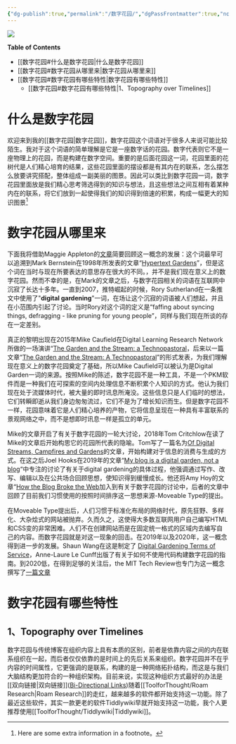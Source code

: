 ```yaml
---
{"dg-publish":true,"permalink":"/数字花园/","dgPassFrontmatter":true,"noteIcon":"","created":"2023-05-27T22:43:08.559+08:00","updated":"2023-05-28T20:57:33.741+08:00"}
---
```





![](http://photo-robin.oss-cn-beijing.aliyuncs.com/img/2023-05-27-124614.jpg)

**Table of Contents**

- [[数字花园#什么是数字花园\|什么是数字花园]]
- [[数字花园#数字花园从哪里来\|数字花园从哪里来]]
- [[数字花园#数字花园有哪些特性\|数字花园有哪些特性]]
	- [[数字花园#数字花园有哪些特性\|1、Topography over Timelines]]



# 什么是数字花园

欢迎来到我的[[数字花园\|数字花园]]，数字花园这个词语对于很多人来说可能比较陌生。我对于这个词语的简单理解是它是一座数字话的花园。数字代表则它不是一座物理上的花园，而是构建在数字空间。重要的是后面花园这一词，花园里面的花树代是人们精心培育的结果，这些花园里面的摆设都是有其内在的联系，怎么摆怎么放要讲究搭配，整体组成一副美丽的图景。因此可以类比到数字花园一词，数字花园里面放是我们精心思考筛选得到的知识与想法，且这些想法之间互相有着某种内在的联系，将它们放到一起使得我们的知识得到倍速的积累，构成一幅更大的知识图景[^1]

# 数字花园从哪里来

下面我将借助Maggie Appleton的[文章](https://maggieappleton.com/garden-history)简要回顾这一概念的发展：这个词最早可以追溯到Mark Bernstein在1998年所发表的文章“[Hypertext Gardens](http://www.eastgate.com/garden/Enter.html)”，但是这个词在当时与现在所要表达的意思存在很大的不同。，并不是我们现在意义上的数字花园。然而不幸的是，在Mark的文章之后，与数字花园相关的词语在互联网中沉寂了长达十多年。一直到2007，推特崛起的时候，Rory Sutherland在一条推文中使用了"**digital gardening**"一词，在场让这个沉寂的词语被人们想起，并且在小范围内引起了讨论。当时Rory对这个词的定义是“faffing about syncing things, defragging - like pruning for young people”，同样与我们现在所谈的存在一定差别。

真正的黎明出现在2015年Mike Caufield在Digital Learning Research Network所做的一场演讲“[The Garden and the Stream: a Technopastoral](https://www.youtube.com/watch?v=ckv_CjyKyZY&feature=emb_logo)，后来以一篇文章“[The Garden and the Stream: A Technopastoral](https://hapgood.us/2015/10/17/the-garden-and-the-stream-a-technopastoral/)”的形式发表，为我们理解现在意义上的数字花园奠定了基础，所以Mike Caufield可以被认为是Digital Garden一词的来源。按照Mike的陈述，数字花园不是一种工具，不是一个PKM软件而是一种我们在可探索的空间内处理信息不断积累个人知识的方式。他认为我们现在处于流媒体时代，被大量的即时讯息所淹没。这些信息只是人们临时的想法，它们转瞬即逝从我们身边匆匆流过，它们不是为了增长知识而生。但是数字花园不一样，花园意味着它是人们精心培养的产物，它将信息呈现在一种具有丰富联系的景观网络之中，而不是想即时讯息一样是孤立的单元。

Mike的文章开启了有关于数字花园的一轮大讨论，2018年Tom Critchlow在读了Mike的文章后开始构思它的花园所代表的隐喻。Tom写了一篇名为[Of Digital Streams, Campfires and Gardens](https://tomcritchlow.com/2018/10/10/of-gardens-and-wikis/)的文章，开始构建对于信息的消费与生成的方式。在这之后Joel Hooks在2019年的文章“[My blog is a digital garden, not a blog](https://joelhooks.com/digital-garden)“中专注的讨论了有关于digital gardening的具体过程，他强调通过写作、改写、编辑以及在公共场合回顾思想，使知识得到缓慢成长。他还将Amy Hoy的文章“[How the Blog Broke the Web](https://stackingthebricks.com/how-blogs-broke-the-web/)加入到有关于数字花园的讨论中，后者的文章中回顾了目前我们习惯使用的按照时间排序这一思想来源-Moveable Type的提出。

在Moveable Type提出后，人们习惯于标准化布局的网络时代，原先狂野、多样化、大杂烩式的网站被抛弃。久而久之，这使得大多数互联网用户自己编写HTML和CSS变的非常困难。人们不在创建网站而是在固定统一格式的区域内去编写自己的内容。而数字花园就是对这一现象的回击。在2019年以及2020年，这一概念得到进一步的发展。Shaun Wang在这是制定了 [Digital Gardening Terms of Service](https://www.swyx.io/digital-garden-tos/)，Anne-Laure Le Cunff出版了有关于如何不使用代码构建数字花园的指南。到2020低，在得到足够的关注后，the MIT Tech Review也专门为这一概念撰写了[一篇文章](https://www.technologyreview.com/2020/09/03/1007716/digital-gardens-let-you-cultivate-your-own-little-bit-of-the-internet/)
# 数字花园有哪些特性

## 1、Topography over Timelines

数字花园与传统博客在组织内容上具有本质的区别，前者是依靠内容之间的内在联系组织在一起，而后者仅仅依靠的是时间上的先后关系来组织。数字花园并不在乎内容的时间属性，它更强调的是联系，构建的是一种网络拓扑结构，而这是与我们大脑结构更加符合的一种组织架构。目前来说，实现这种组织方式最好的办法是[[双向链接\|双向链接]]([Bi-Directional Links](https://maggieappleton.com/bidirectionals))随着[[ToolforThought/Roam Research\|Roam Research]]的走红，越来越多的软件都开始支持这一功能。除了最近这些软件，其实一款更老的软件Tiddlywiki早就开始支持这一功能，我个人更推荐使用[[ToolforThought/Tiddlywiki\|Tiddlywiki]]。

[^1]: Here are some extra information in a footnote。
